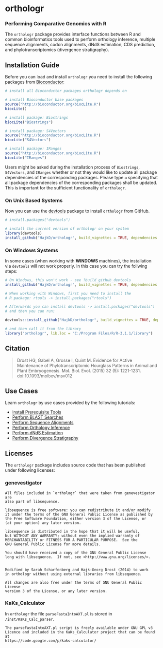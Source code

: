 orthologr
=========

### Performing Comparative Genomics with R

The `orthologr` package provides interface functions between R and common bioinformatics tools
used to perform orthology inference, multiple sequence alignments, codon alignments, dNdS estimation,
CDS prediction, and phylotranscriptomics (divergence stratigraphy).

## Installation Guide

Before you can load and install `orthologr` you need to install the following packages from [Bioconductor](http://www.bioconductor.org/):


```r
# install all Bioconductor packages orthologr depends on

# install Bioconductor base packages
source("http://bioconductor.org/biocLite.R")
biocLite()

# install package: Biostrings
biocLite("Biostrings")

# install package: S4Vectors
source("http://bioconductor.org/biocLite.R")
biocLite("S4Vectors")

# install package: IRanges
source("http://bioconductor.org/biocLite.R")
biocLite("IRanges")
```

Users might be asked during the installation process of `Biostrings`, `S4Vectors`, and `IRanges` whether or not they would like to update all package dependencies of the corresponding packages.
Please type `a` specifying that all package dependencies of the corresponding packages shall be updated. This is important for the sufficient functionality of `orthologr`.

### On Unix Based Systems

Now you can use the [devtools](http://cran.r-project.org/web/packages/devtools/index.html) package to install `orthologr` from GitHub.

```r
# install.packages("devtools")

# install the current version of orthologr on your system
library(devtools)
install_github("HajkD/orthologr", build_vignettes = TRUE, dependencies = TRUE)

```

### On Windows Systems

In some cases (when working with __WINDOWS__ machines), the installation via `devtools`
will not work properly. In this case you can try the follwing steps:

```r
# On Windows, this won't work - see ?build_github_devtools
install_github("HajkD/orthologr", build_vignettes = TRUE, dependencies = TRUE)

# When working with Windows, first you need to install the
# R package: rtools -> install.packages("rtools")

# Afterwards you can install devtools -> install.packages("devtools")
# and then you can run:

devtools::install_github("HajkD/orthologr", build_vignettes = TRUE, dependencies = TRUE)

# and then call it from the library
library("orthologr", lib.loc = "C:/Program Files/R/R-3.1.1/library")
```

## Citation


> Drost HG, Gabel A, Grosse I, Quint M. Evidence for Active Maintenance of Phylotranscriptomic Hourglass Patterns in Animal and Plant Embryogenesis. Mol. Biol. Evol. (2015) 32 (5): 1221-1231. doi:10.1093/molbev/msv012


## Use Cases

Learn `orthologr` by use cases provided by the following tutorials: 

- [Install Prerequisite Tools](https://github.com/HajkD/orthologr/blob/master/vignettes/Install.Rmd)
- [Perform BLAST Searches](https://github.com/HajkD/orthologr/blob/master/vignettes/blast.Rmd)
- [Perform Sequence Alignments](https://github.com/HajkD/orthologr/blob/master/vignettes/sequence_alignments.Rmd)
- [Perform Orthology Inference](https://github.com/HajkD/orthologr/blob/master/vignettes/orthology_inference.Rmd)
- [Perform dNdS Estimation](https://github.com/HajkD/orthologr/blob/master/vignettes/dNdS_estimation.Rmd)
- [Perform Divergence Stratigraphy](https://github.com/HajkD/orthologr/blob/master/vignettes/divergence_stratigraphy.Rmd)



## Licenses

The `orthologr` package includes source code that has been published under following licenses:

### genevestigator

```
All files included in `orthologr` that were taken from genevestigator are 
also part of libsequence.

libsequence is free software: you can redistribute it and/or modify
it under the terms of the GNU General Public License as published by
the Free Software Foundation, either version 3 of the License, or
(at your option) any later version.

libsequence is distributed in the hope that it will be useful,
but WITHOUT ANY WARRANTY; without even the implied warranty of
MERCHANTABILITY or FITNESS FOR A PARTICULAR PURPOSE.  See the
GNU General Public License for more details.

You should have received a copy of the GNU General Public License
long with libsequence.  If not, see <http://www.gnu.org/licenses/>.


Modified by Sarah Scharfenberg and Hajk-Georg Drost (2014) to work 
in orthologr without using external libraries from libsequence.

All changes are also free under the terms of GNU General Public License
version 3 of the License, or any later version.

```

### KaKs_Calculator

In `orthologr` the file `parseFastaIntoAXT.pl` is stored in `/inst/KaKs_Calc_parser`.

```
The parseFastaIntoAXT.pl script is freely available under GNU GPL v3 
Licence and included in the KaKs_Calculator project that can be found at 
https://code.google.com/p/kaks-calculator/

```



